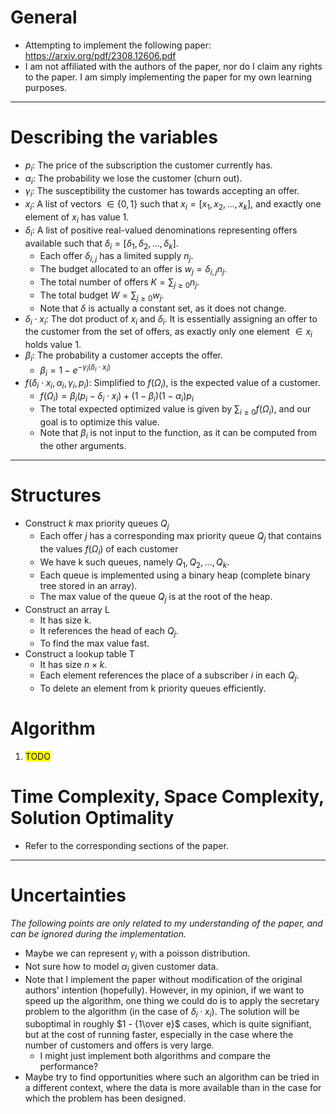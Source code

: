 # General
- Attempting to implement the following paper: https://arxiv.org/pdf/2308.12606.pdf
- I am not affiliated with the authors of the paper, nor do I claim any rights to the paper. I am simply implementing the paper for my own learning purposes.
---
# Describing the variables
- $p_i$: The price of the subscription the customer currently has.
- $\alpha_i$: The probability we lose the customer (churn out).
- $\gamma_i$: The susceptibility the customer has towards accepting an offer.
- $x_i$: A list of vectors $\in \{0,1\}$ such that $x_i = [x_1,x_2,...,x_k]$, and exactly one element of $x_i$ has value 1.
- $\delta_i$: A list of positive real-valued denominations representing offers available such that $\delta_i = [\delta_1,\delta_2,...,\delta_k]$.
    - Each offer $\delta_{i,j}$ has a limited supply $n_j$.
    - The budget allocated to an offer is $w_j = \delta_{i,j} n_j$.
    - The total number of offers $K = \sum_{j\geq0}n_j$.
    - The total budget $W= \sum_{j\geq0}w_j$.
    - Note that $\delta$ is actually a constant set, as it does not change.
- $\delta_i \cdot x_i$: The dot product of $x_i$ and $\delta_i$. It is essentially assigning an offer to the customer from the set of offers, as exactly only one element $\in x_i$ holds value 1.
- $\beta_i$: The probability a customer accepts the offer.
    - $\beta_i = 1 - e^{-\gamma_i(\delta_i \cdot x_i)}$
- $f(\delta_i\cdot x_i, \alpha_i,\gamma_i,p_i)$: Simplified to $f(\Omega_i)$, is the expected value of a customer.
    - $f(\Omega_i) = \beta_i(p_i-\delta_i\cdot x_i) + (1-\beta_i)(1-\alpha_i)p_i$
    - The total expected optimized value is given by $\sum_{i\geq0}f(\Omega_i)$, and our goal is to optimize this value.
    - Note that $\beta_i$ is not input to the function, as it can be computed from the other arguments.
---
# Structures
- Construct $k$ max priority queues $Q_j$
    - Each offer $j$ has a corresponding max priority queue $Q_j$ that contains the values $f(\Omega_i)$ of each customer
    - We have k such queues, namely $Q_1,Q_2,...,Q_k$.
    - Each queue is implemented using a binary heap (complete binary tree stored in an array).
    - The max value of the queue $Q_j$ is at the root of the heap.
- Construct an array L
    - It has size k.
    - It references the head of each $Q_j$.
    - To find the max value fast.
- Construct a lookup table T
    - It has size $n\times k$.
    - Each element references the place of a subscriber $i$ in each $Q_j$.
    - To delete an element from k priority queues efficiently.
# Algorithm
1. <span style="background-color: #FFFF00">TODO</span>
# Time Complexity, Space Complexity, Solution Optimality
- Refer to the corresponding sections of the paper.
---
# Uncertainties 
*The following points are only related to my understanding of the paper, and can be ignored during the implementation.*
- Maybe we can represent $\gamma_i$ with a poisson distribution.
- Not sure how to model $\alpha_i$ given customer data.
- Note that I implement the paper without modification of the original authors' intention (hopefully). However, in my opinion, if we want to speed up the algorithm, one thing we could do is to apply the secretary problem to the algorithm (in the case of $\delta_i\cdot x_i$). The solution will be suboptimal in roughly $1 - {1\over e}$ cases, which is quite signifiant, but at the cost of running faster, especially in the case where the number of customers and offers is very large.
    - I might just implement both algorithms and compare the performance?
- Maybe try to find opportunities where such an algorithm can be tried in a different context, where the data is more available than in the case for which the problem has been designed.